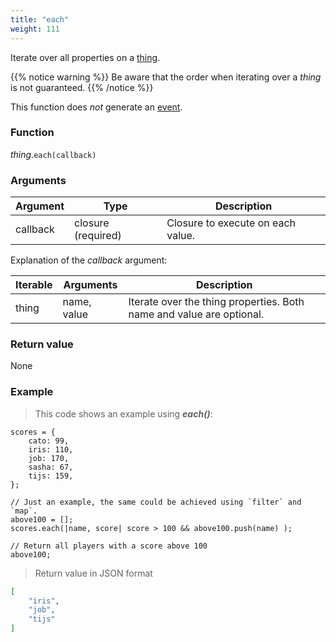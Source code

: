 ```yaml
---
title: "each"
weight: 111
---
```


Iterate over all properties on a [thing](..).

{{% notice warning %}}
Be aware that the order when iterating over a *thing* is not guaranteed.
{{% /notice %}}

This function does *not* generate an [event](../../../overview/events).

### Function

*thing*.`each(callback)`

### Arguments

Argument | Type | Description
-------- | ---- | -----------
callback | closure (required) | Closure to execute on each value.

Explanation of the *callback* argument:

Iterable | Arguments   | Description
-------- | ----------- | -----------
thing    | name, value | Iterate over the thing properties. Both name and value are optional.

### Return value

None

### Example

> This code shows an example using ***each()***:

```thingsdb,json_response
scores = {
    cato: 99,
    iris: 110,
    job: 170,
    sasha: 67,
    tijs: 159,
};

// Just an example, the same could be achieved using `filter` and `map`.
above100 = [];
scores.each(|name, score| score > 100 && above100.push(name) );

// Return all players with a score above 100
above100;
```

> Return value in JSON format

```json
[
    "iris",
    "job",
    "tijs"
]
```
